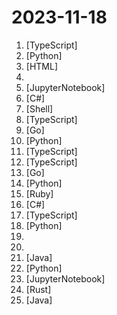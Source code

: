 # 2023-11-18

1. [](https://github.comundefined "Crawl a site to generate knowledge files to create your own custom GPT from a URL") [TypeScript]
2. [](https://github.comundefined "") [Python]
3. [](https://github.comundefined "12 weeks, 26 lessons, 52 quizzes, classic Machine Learning for all") [HTML]
4. [](https://github.comundefined "A GPT-4 AI Tutor Prompt for customizable personalized learning experiences.") 
5. [](https://github.comundefined "12 Lessons, Get Started Building with Generative AI 🔗 https://microsoft.github.io/generative-ai-for-beginners/") [JupyterNotebook]
6. [](https://github.comundefined "A reference .NET application implementing an eCommerce site") [C#]
7. [](https://github.comundefined "store all chatgpt's system prompt") [Shell]
8. [](https://github.comundefined "An Open-Source Assistants API and GPTs alternative. Dify.AI is an LLM application development platform. It integrates the concepts of Backend as a Service and LLMOps, covering the core tech stack required for building generative AI-native applications, including a built-in RAG engine.") [TypeScript]
9. [](https://github.comundefined "Terraform enables you to safely and predictably create, change, and improve infrastructure. It is a source-available tool that codifies APIs into declarative configuration files that can be shared amongst team members, treated as code, edited, reviewed, and versioned.") [Go]
10. [](https://github.comundefined "David Attenborough narrates your life") [Python]
11. [](https://github.comundefined "Drop in a screenshot and convert it to clean HTML/Tailwind/JS code") [TypeScript]
12. [](https://github.comundefined "a very good whiteboard") [TypeScript]
13. [](https://github.comundefined "Continuation of Clash core project") [Go]
14. [](https://github.comundefined "OSCP Cheat Sheet") [Python]
15. [](https://github.comundefined "A curated list of engineering blogs") [Ruby]
16. [](https://github.comundefined ".NET Aspire") [C#]
17. [](https://github.comundefined "Focalboard is an open source, self-hosted alternative to Trello, Notion, and Asana.") [TypeScript]
18. [](https://github.comundefined "Latent Consistency Models: Synthesizing High-Resolution Images with Few-Step Inference") [Python]
19. [](https://github.comundefined "All the deals for InfoSec related software/tools this Black Friday") 
20. [](https://github.comundefined "Pandora Cloud + Pandora Server + Shared Chat = PandoraNext. New GPTs(Gizmo) UI, All in one!") 
21. [](https://github.comundefined "OneTable is an omni-directional converter for table formats that facilitates interoperability across data processing systems and query engines.") [Java]
22. [](https://github.comundefined "The way we interact with our data is changing.") [Python]
23. [](https://github.comundefined "") [JupyterNotebook]
24. [](https://github.comundefined "Reimagine state management with CRDTs. Easily enable collaboration and time-travel on your app.") [Rust]
25. [](https://github.comundefined "深入探索Spring框架的核心机制与奥秘。这里是Lex——拥有8年Java后端经验的程序员分享的Spring源码阅读系列。从IOC容器、后置处理器、到Spring核心注解，一步步揭示Spring的魅力与内部工作原理。加入我，与Spring一起成长！") [Java]
